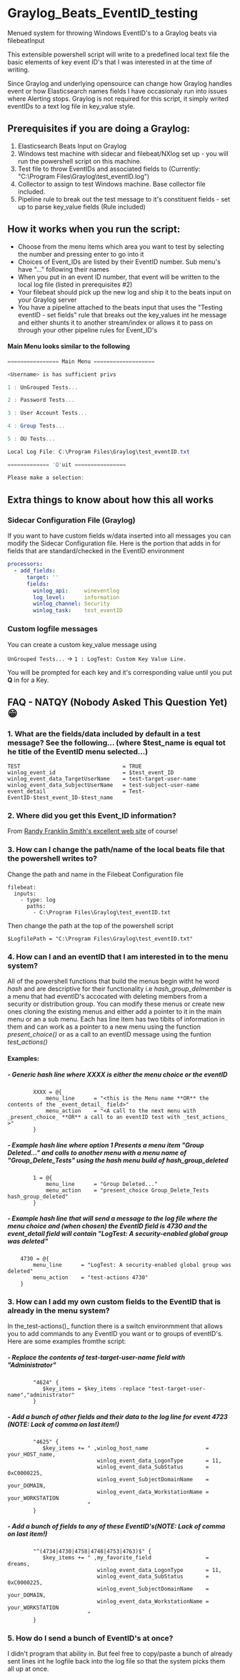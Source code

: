 # Graylog_Beats_EventID_testing
Menued system for throwing Windows EventID's to a Graylog beats via filebeatInput

This extensible powershell script will write to a predefined local text file the basic elements of key event ID's that I was interested in at the time of writing.

Since Graylog and underlying opensource can change how Graylog handles event or how Elasticsearch names fields I have occasionaly run into issues where Alerting stops.   Graylog is not required for this script, it simply writed eventIDs to a text log file in key_value style.



## Prerequisites if you are doing a Graylog:
1) Elasticsearch Beats Input on Graylog
2) Windows test machine with sidecar and filebeat/NXlog set up - you will run the powershell script on this machine.
3) Test file to throw EventIDs and associated fields to (Currently:  "C:\Program Files\Graylog\test_eventID.log")
3) Collector to assign to test Windows machine.  Base collector file included.
4) Pipeline rule to break out the test message to it's constituent fields - set up to parse key_value fields (Rule included)

## How it works when you run the script:
   - Choose from the menu items which area you want to test by selecting the number and pressing enter to go into it
   - Choices of Event_IDs are listed by their EventID number. Sub menu's have "..." following their names
   - When you put in an event ID number, that event will be written to the local log file (listed in prerequisites #2)
   - Your filebeat should pick up the new log and ship it to the beats input on your Graylog server
   - You have a pipeline attached to the beats input that uses the "Testing eventID - set fields" rule that breaks out the key_values int he message and either shunts it to another stream/index or allows it to pass on through your other pipeline rules for Event_ID's

#### Main Menu looks similar to the following
```powershell
================ Main Menu ===================

<Username> is has sufficient privs

1 : UnGrouped Tests...

2 : Password Tests...

3 : User Account Tests...

4 : Group Tests...

5 : OU Tests...

Local Log File: C:\Program Files\Graylog\test_eventID.txt

============= 'Q'uit ================

Please make a selection: 
```

## Extra things to know about how this all works
### Sidecar Configuration File (Graylog)
If you want to have custom fields w/data inserted into all messages you can modify the Sidecar Configuration file.  Here is the portion that adds in for fields that are standard/checked in the EventID environment
```yaml
processors:
  - add_fields:
      target: ''
      fields:
        winlog_api:     wineventlog
        log_level:      information
        winlog_channel: Security
        winlog_task:    test_eventID
```

### Custom logfile messages
You can create a custom key_value message using

`UnGrouped Tests...` -> 
	`1 : LogTest: Custom Key Value Line.` 

  You will be prompted for each key and it's corresponding value until you put **Q** in for a Key.



## FAQ - NATQY (Nobody Asked This Question Yet) :grin:

### 1. What are the fields/data included by default in a test message?  See the following... (where $test_name is equal tot he title of the EventID menu selected...)
```
TEST                                = TRUE
winlog_event_id                     = $test_event_ID
winlog_event_data_TargetUserName    = test-target-user-name
winlog_event_data_SubjectUserName   = test-subject-user-name
event_detail                        = Test-EventID-$test_event_ID-$test_name
```

### 2. Where did you get this Event_ID information?
From [Randy Franklin Smith's excellent web site](https://www.ultimatewindowssecurity.com/securitylog/encyclopedia/default.aspx) of course!

### 3. How can I change the path/name of the local beats file that the powershell writes to?

Change the path and name in the Filebeat Configuration file
```
filebeat:
  inputs:
	- type: log
	  paths:
		- C:\Program Files\Graylog\test_eventID.txt	   
```
Then change the path at the top of the powershell script
```
$LogfilePath = "C:\Program Files\Graylog\test_eventID.txt"
```

### 4.  How can I and an eventID that I am interested in to the menu system?
All of the powershell functions that build the menus begin witht he word _hash_ and are descriptive for their functionality i.e _hash_group_delmember_ is a menu that had eventID's accocated with deleting members from a security or distribution group.  You can modify these menus or create new ones cloning the existing menus and either add a pointer to it in the main menu or an a sub menu.  Each has line item has two tibits of information in them and can work as a pointer to a new menu using the function _present_choice()_ or as a call to an eventID message using the funtion _test_actions()_ 

#### Examples:

##### - Generic hash line where XXXX is either the menu choice or the eventID
```
		XXXX = @{
			menu_line      = "<this is the Menu name **OR** the contents of the _event_detail_ field>"
			menu_action    = "<A call to the next menu with _present_choice_ **OR** a call to an eventID test with _test_actions_ >"
		}
```
##### - Example hash line where option _1_ Presents a menu item _"Group Deleted..."_ and calls to another menu with a menu name of _"Group_Delete_Tests"_  using the hash menu build of _hash_group_deleted_
```
		1 = @{
			menu_line      = "Group Deleted..."
			menu_action    = "present_choice Group_Delete_Tests hash_group_deleted"
		}
```
##### - Example hash line that will send a message to the log file where the menu choice and (when chosen) the _EventID_ field is 4730 and the _event_detail_ field will contain "LogTest: A security-enabled global group was deleted" 
        4730 = @{
            menu_line      = "LogTest: A security-enabled global group was deleted"
            menu_action    = "test-actions 4730"
        }

### 3.  How can I add my own custom fields to the EventID that is already in the menu system?
In the_test-actions()_ function there is a switch environmment that allows you to add commands to any EventID you want or to groups of eventID's.  Here are some examples fromthe script:

##### - Replace the contents of _test-target-user-name_ field with "Administrator"
```
        "4624" { 
           $key_items = $key_items -replace "test-target-user-name","administrator"
        }        

```
##### - Add a bunch of other fields and their data to the log line for event 4723 (NOTE:  Lack of comma on last item!)
```
        "4625" { 
           $key_items += " ,winlog_host_name                  = your_HOST_name,
                            winlog_event_data_LogonType       = 11,
                            winlog_event_data_SubStatus       = 0xC0000225,
                            winlog_event_SubjectDomainName    = your_DOMAIN,
                            winlog_event_data_WorkstationName = your_WORKSTATION
                         "
        }        
```
##### - Add a bunch of fields to any of these EventID's(NOTE:  Lack of comma on last item!)
```
        "^(4734|4730|4758|4748|4753|4763)$" { 
           $key_items += " ,my_favorite_field                 = dreams,
                            winlog_event_data_LogonType       = 11,
                            winlog_event_data_SubStatus       = 0xC0000225,
                            winlog_event_SubjectDomainName    = your_DOMAIN,
                            winlog_event_data_WorkstationName = your_WORKSTATION
                         "
        }        
```

### 5.  How do I send a bunch of EventID's at once?
I didn't program that ability in.  But feel free to copy/paste a bunch of already sent lines int he logfile back into the log file so that the system picks them all up at once.


